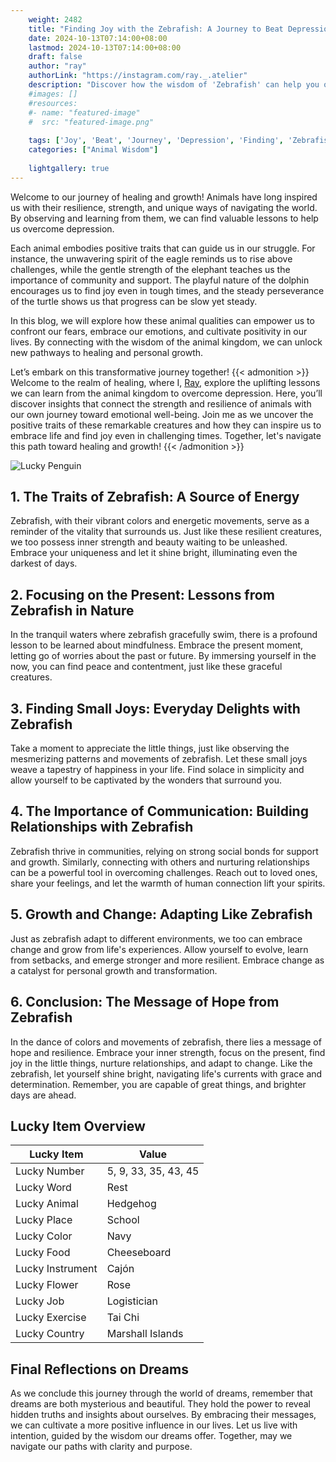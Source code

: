 ```yaml
---
    weight: 2482
    title: "Finding Joy with the Zebrafish: A Journey to Beat Depression"  # Assuming 'title' column exists
    date: 2024-10-13T07:14:00+08:00
    lastmod: 2024-10-13T07:14:00+08:00
    draft: false
    author: "ray"
    authorLink: "https://instagram.com/ray._.atelier"
    description: "Discover how the wisdom of 'Zebrafish' can help you overcome depression and find joy in your life journey."
    #images: []
    #resources:
    #- name: "featured-image"
    #  src: "featured-image.png"
    
    tags: ['Joy', 'Beat', 'Journey', 'Depression', 'Finding', 'Zebrafish']
    categories: ["Animal Wisdom"]
    
    lightgallery: true
---
```

    
Welcome to our journey of healing and growth! Animals have long inspired us with their resilience, strength, and unique ways of navigating the world. By observing and learning from them, we can find valuable lessons to help us overcome depression.

Each animal embodies positive traits that can guide us in our struggle. For instance, the unwavering spirit of the eagle reminds us to rise above challenges, while the gentle strength of the elephant teaches us the importance of community and support. The playful nature of the dolphin encourages us to find joy even in tough times, and the steady perseverance of the turtle shows us that progress can be slow yet steady.

In this blog, we will explore how these animal qualities can empower us to confront our fears, embrace our emotions, and cultivate positivity in our lives. By connecting with the wisdom of the animal kingdom, we can unlock new pathways to healing and personal growth.

Let’s embark on this transformative journey together!
{{< admonition >}}
Welcome to the realm of healing, where I, [Ray](https://instagram.com/ray._.atelier), explore the uplifting lessons we can learn from the animal kingdom to overcome depression. Here, you’ll discover insights that connect the strength and resilience of animals with our own journey toward emotional well-being. Join me as we uncover the positive traits of these remarkable creatures and how they can inspire us to embrace life and find joy even in challenging times. Together, let's navigate this path toward healing and growth!
{{< /admonition >}}

![Lucky Penguin](https://cdn.pixabay.com/photo/2024/09/07/02/34/penguins-9028827_1280.jpg "Lucky Penguin")

## 1. The Traits of Zebrafish: A Source of Energy
Zebrafish, with their vibrant colors and energetic movements, serve as a reminder of the vitality that surrounds us. Just like these resilient creatures, we too possess inner strength and beauty waiting to be unleashed. Embrace your uniqueness and let it shine bright, illuminating even the darkest of days.

## 2. Focusing on the Present: Lessons from Zebrafish in Nature
In the tranquil waters where zebrafish gracefully swim, there is a profound lesson to be learned about mindfulness. Embrace the present moment, letting go of worries about the past or future. By immersing yourself in the now, you can find peace and contentment, just like these graceful creatures.

## 3. Finding Small Joys: Everyday Delights with Zebrafish
Take a moment to appreciate the little things, just like observing the mesmerizing patterns and movements of zebrafish. Let these small joys weave a tapestry of happiness in your life. Find solace in simplicity and allow yourself to be captivated by the wonders that surround you.

## 4. The Importance of Communication: Building Relationships with Zebrafish
Zebrafish thrive in communities, relying on strong social bonds for support and growth. Similarly, connecting with others and nurturing relationships can be a powerful tool in overcoming challenges. Reach out to loved ones, share your feelings, and let the warmth of human connection lift your spirits.

## 5. Growth and Change: Adapting Like Zebrafish
Just as zebrafish adapt to different environments, we too can embrace change and grow from life's experiences. Allow yourself to evolve, learn from setbacks, and emerge stronger and more resilient. Embrace change as a catalyst for personal growth and transformation.

## 6. Conclusion: The Message of Hope from Zebrafish
In the dance of colors and movements of zebrafish, there lies a message of hope and resilience. Embrace your inner strength, focus on the present, find joy in the little things, nurture relationships, and adapt to change. Like the zebrafish, let yourself shine bright, navigating life's currents with grace and determination. Remember, you are capable of great things, and brighter days are ahead.


## Lucky Item Overview
| Lucky Item          | Value              |
|---------------|--------------------|
| Lucky Number        | 5, 9, 33, 35, 43, 45  |
| Lucky Word          | Rest |
| Lucky Animal        | Hedgehog |
| Lucky Place         | School     |
| Lucky Color         | Navy     |
| Lucky Food          | Cheeseboard      |
| Lucky Instrument    | Cajón |
| Lucky Flower        | Rose    |
| Lucky Job           | Logistician       |
| Lucky Exercise      | Tai Chi  |
| Lucky Country       | Marshall Islands    |


##  Final Reflections on Dreams

As we conclude this journey through the world of dreams, remember that dreams are both mysterious and beautiful. They hold the power to reveal hidden truths and insights about ourselves. By embracing their messages, we can cultivate a more positive influence in our lives. Let us live with intention, guided by the wisdom our dreams offer. Together, may we navigate our paths with clarity and purpose.
